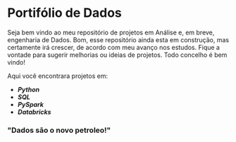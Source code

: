 # Portifólio de Dados

Seja bem vindo ao meu repositório de projetos em Análise e, em breve, engenharia de Dados. Bom, esse repositório ainda esta em construção, mas certamente irá crescer, de acordo com meu avanço nos estudos. Fique a vontade para sugerir melhorias ou ideias de projetos. Todo concelho é bem vindo!

Aqui você encontrara projetos em:
* **_Python_**
* **_SQL_**
* **_PySpark_**
* **_Databricks_**

### "Dados são o novo petroleo!"
